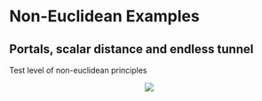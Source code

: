 # Non-Euclidean Examples
## Portals, scalar distance and endless tunnel

Test level of non-euclidean principles

<p align="center">
  <img src="https://media2.giphy.com/media/v1.Y2lkPTc5MGI3NjExYTY5ZDYxODJhMjE4YzVjN2Q0MzAzMzAzNDMyOTZkZGNlNTg4OTE5MSZlcD12MV9pbnRlcm5hbF9naWZzX2dpZklkJmN0PWc/2bDLApLCixrychuVte/giphy.gif">
</p>